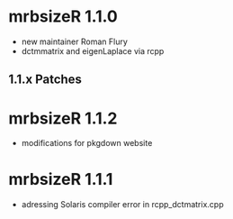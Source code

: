 # mrbsizeR 1.1.0

* new maintainer Roman Flury
* dctmmatrix and eigenLaplace via rcpp

## 1.1.x Patches

# mrbsizeR 1.1.2

* modifications for pkgdown website

# mrbsizeR 1.1.1

* adressing Solaris compiler error in rcpp_dctmatrix.cpp






